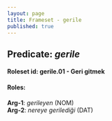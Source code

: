 ```yaml
---
layout: page
title: Frameset - gerile
published: true
---
```

<h2>Predicate: <i>gerile</i></h2>
<h4>Roleset id: gerile.01 - Geri gitmek<br>
<h4>Roles:</h4>
<b>Arg-1</b>: <i>gerileyen</i>  (NOM) <br>
<b>Arg-2</b>: <i>nereye gerilediği</i>  (DAT) <br>
